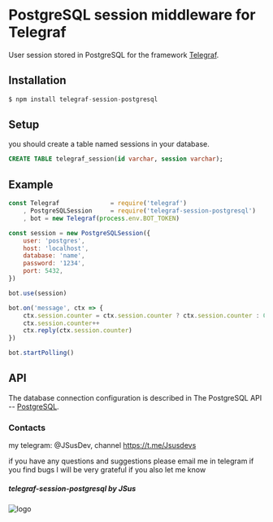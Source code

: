 # PostgreSQL session middleware for Telegraf

User session stored in PostgreSQL for the framework [Telegraf](https://github.com/telegraf/telegraf).

## Installation

```js
$ npm install telegraf-session-postgresql
```

## Setup

you should create a table named sessions in your database.
```SQL
CREATE TABLE telegraf_session(id varchar, session varchar);
```

## Example

```js
const Telegraf              = require('telegraf')
    , PostgreSQLSession     = require('telegraf-session-postgresql')
    , bot = new Telegraf(process.env.BOT_TOKEN)

const session = new PostgreSQLSession({
    user: 'postgres',
	host: 'localhost',
	database: 'name',
	password: '1234',
	port: 5432,
})

bot.use(session)

bot.on('message', ctx => {
	ctx.session.counter = ctx.session.counter ? ctx.session.counter : 0
	ctx.session.counter++
	ctx.reply(ctx.session.counter)
})

bot.startPolling()
```

## API
The database connection configuration is described in The PostgreSQL API -- [PostgreSQL](https://node-postgres.com).

### Contacts 

my telegram: @JSusDev, channel https://t.me/Jsusdevs

if you have any questions and suggestions please email me in telegram if you find bugs I will be very grateful if you also let me know

##### telegraf-session-postgresql by JSus
![logo](https://jsusdev.github.io/home-page/logo_40.png?, "By JSus")
